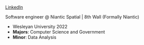[LinkedIn](https://www.linkedin.com/in/dale-ross-wesleyan/)

Software engineer @ Niantic Spatial | 8th Wall (Formally Niantic)
- Wesleyan University 2022
- **Majors**: Computer Science and Government 
- **Minor**: Data Analysis

<!---
daleross18/daleross18 is a ✨ special ✨ repository because its `README.md` (this file) appears on your GitHub profile.
You can click the Preview link to take a look at your changes.
--->
